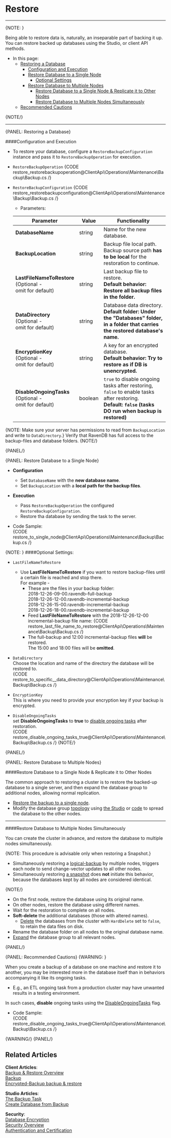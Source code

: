 ﻿# Restore
---

{NOTE: }

Being able to restore data is, naturally, an inseparable part of backing it up.  
You can restore backed up databases using the Studio, or client API methods.  

* In this page:  
  * [Restoring a Database](../../../../client-api/operations/maintenance/backup/restore#restoring-a-database)  
     * [Configuration and Execution](../../../../client-api/operations/maintenance/backup/restore#configuration-and-execution)  
     * [Restore Database to a Single Node](../../../../client-api/operations/maintenance/backup/restore#restore-database-to-a-single-node)  
         * [Optional Settings](../../../../client-api/operations/maintenance/backup/restore#optional-settings)  
     * [Restore Database to Multiple Nodes](../../../../client-api/operations/maintenance/backup/restore#restore-database-to-multiple-nodes)  
         * [Restore Database to a Single Node & Replicate it to Other Nodes](../../../../client-api/operations/maintenance/backup/restore#restore-database-to-a-single-node--replicate-it-to-other-nodes)  
         * [Restore Database to Multiple Nodes Simultaneously](../../../../client-api/operations/maintenance/backup/restore#restore-database-to-multiple-nodes-simultaneously)  
  * [Recommended Cautions](../../../../client-api/operations/maintenance/backup/restore#recommended-cautions)  

{NOTE/}

---

{PANEL: Restoring a Database}

####Configuration and Execution  

* To restore your database, configure a `RestoreBackupConfiguration` instance and pass it to `RestoreBackupOperation` for execution.  

* `RestoreBackupOperation`
  {CODE restore_restorebackupoperation@ClientApi\Operations\Maintenance\Backup\Backup.cs /}  

* `RestoreBackupConfiguration`
  {CODE restore_restorebackupconfiguration@ClientApi\Operations\Maintenance\Backup\Backup.cs /}  
   * Parameters:

    | Parameter | Value | Functionality |
    | ------------- | ------------- | ----- |
    | **DatabaseName** | string | Name for the new database. |
    | **BackupLocation** | string | Backup file local path. <br> Backup source path **has to be local** for the restoration to continue.|
    | **LastFileNameToRestore** <br> (Optional -<br> omit for default) | string | Last backup file to restore. <br> **Default behavior: Restore all backup files in the folder.** |
    | **DataDirectory** <br> (Optional -<br> omit for default) | string | Database data directory. <br> **Default folder: Under the "Databases" folder, in a folder that carries the restored database's name.** |
    | **EncryptionKey** <br> (Optional -<br> omit for default) | string | A key for an encrypted database. <br> **Default behavior: Try to restore as if DB is unencrypted.**|
    | **DisableOngoingTasks** <br> (Optional -<br> omit for default) | boolean | `true` to disable ongoing tasks after restoring, <br> `false` to enable tasks after restoring. <br> **Default: `false` (tasks DO run when backup is restored)**|
  
{NOTE: Make sure your server has permissions to read from `BackupLocation` and write to `DataDirectory`.}
Verify that RavenDB has full access to the backup-files and database folders.
{NOTE/}

{PANEL/}

{PANEL: Restore Database to a Single Node}

*  **Configuration**  
     * Set `DatabaseName` with the **new database name**.  
     * Set `BackupLocation` with a **local path for the backup files**.  

*  **Execution**  
     * Pass `RestoreBackupOperation` the configured `RestoreBackupConfiguration`.  
     * Restore tha database by sending the task to the server.  

* Code Sample:  
     {CODE restore_to_single_node@ClientApi\Operations\Maintenance\Backup\Backup.cs /}


{NOTE: }
####Optional Settings:

* `LastFileNameToRestore`
    * Use **LastFileNameToRestore** if you want to restore backup-files until a certain file is reached and stop there.  
      For example - 
       * These are the files in your backup folder:  
          2018-12-26-09-00.ravendb-full-backup  
          2018-12-26-12-00.ravendb-incremental-backup  
          2018-12-26-15-00.ravendb-incremental-backup  
          2018-12-26-18-00.ravendb-incremental-backup  
       * Feed **LastFileNameToRestore** with the 2018-12-26-12-00 incremental-backup file name:
          {CODE restore_last_file_name_to_restore@ClientApi\Operations\Maintenance\Backup\Backup.cs /}  
       * The full-backup and 12:00 incremental-backup files **will** be restored.  
         The 15:00 and 18:00 files will be **omitted**.  

* `DataDirectory`  
   Choose the location and name of the directory the database will be restored to.  
   {CODE restore_to_specific__data_directory@ClientApi\Operations\Maintenance\Backup\Backup.cs /}

* `EncryptionKey`  
   This is where you need to provide your encryption key if your backup is encrypted.  

* `DisableOngoingTasks`  
   set **DisableOngoingTasks** to **true** to [disable ongoing tasks](../../../../client-api/operations/maintenance/backup/restore#recommended-cautions) after restoration.  
   {CODE restore_disable_ongoing_tasks_true@ClientApi\Operations\Maintenance\Backup\Backup.cs /}
{NOTE/}

{PANEL/}

{PANEL: Restore Database to Multiple Nodes}

####Restore Database to a Single Node & Replicate it to Other Nodes  

The common approach to restoring a cluster is to restore the backed-up database to a single server, and then expand the database group to additional nodes, allowing normal replication.  

* [Restore the backup to a single node](../../../../client-api/operations/maintenance/backup/restore#restore-database-to-a-single-node).  
* Modify the database group [topology](../../../../server/clustering/rachis/cluster-topology#modifying-the-topology) using [the Studio](../../../../studio/server/cluster/cluster-view#cluster-view-operations) or [code](../../../../server/clustering/cluster-api#cluster--cluster-api) to spread the database to the other nodes.  

---

####Restore Database to Multiple Nodes Simultaneously  

You can create the cluster in advance, and restore the database to multiple nodes simultaneously.  

{NOTE: This procedure is advisable only when restoring a Snapshot.}

* Simultaneously restoring a [logical-backup](../../../../client-api/operations/maintenance/backup/backup#logical-backup-or-simply-backup) by multiple nodes, triggers each node to send change-vector updates to all other nodes.  
* Simultaneously restoring [a snapshot](../../../../client-api/operations/maintenance/backup/backup#snapshot) does **not** initiate this behavior, because the databases kept by all nodes are considered identical.  

{NOTE/}

* On the first node, restore the database using its original name.  
* On other nodes, restore the database using different names.  
* Wait for the restoration to complete on all nodes.  
* **Soft-delete** the additional databases (those with altered names).  
   * [Delete](../../../../client-api/operations/server-wide/delete-database#operations--server--how-to-delete-a-database) the databases from the cluster with `HardDelete` set to `false`, to retain the data files on disk.  
* Rename the database folder on all nodes to the original database name.  
* [Expand](../../../../server/clustering/rachis/cluster-topology#modifying-the-topology) the database group to all relevant nodes.  

{PANEL/}

{PANEL: Recommended Cautions}
{WARNING: }

When you create a backup of a database on one machine and restore it to another, you may be interested more in the database itself than in behaviors accompanying it like its ongoing tasks.  

* E.g., an ETL ongoing task from a production cluster may have unwanted results in a testing environment.  

In such cases, **disable** ongoing tasks using the [DisableOngoingTasks](../../../../client-api/operations/maintenance/backup/restore#configuration-and-execution) flag.  

* Code Sample:  
  {CODE restore_disable_ongoing_tasks_true@ClientApi\Operations\Maintenance\Backup\Backup.cs /}

{WARNING/}
{PANEL/}

## Related Articles  
**Client Articles**:  
[Backup & Restore Overview](../../../../client-api/operations/maintenance/backup/overview)  
[Backup](../../../../client-api/operations/maintenance/backup/backup)  
[Encrypted-Backup backup & restore](../../../../client-api/operations/maintenance/backup/encrypted-backup)  

**Studio Articles**:  
[The Backup Task](../../../../studio/database/tasks/ongoing-tasks/backup-task)  
[Create Database from Backup](../../../../studio/server/databases/create-new-database/from-backup)  

**Security**:  
[Database Encryption](../../../../server/security/encryption/database-encryption)  
[Security Overview](../../../../server/security/overview)  
[Authentication and Certification](../../../../server/security/authentication/certificate-configuration)  
